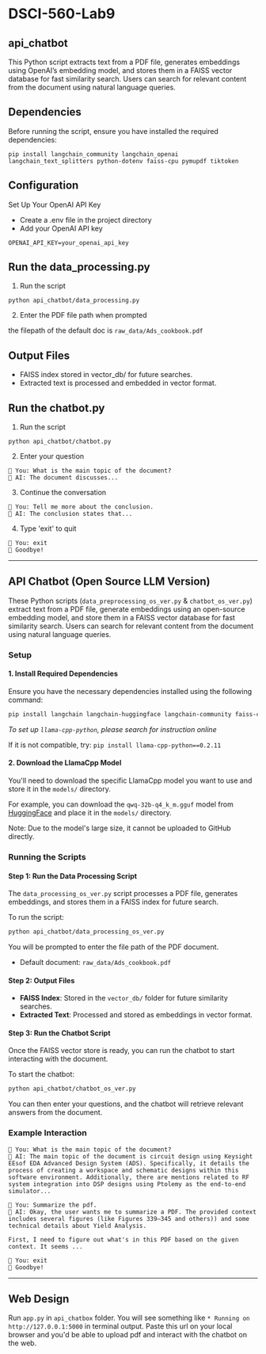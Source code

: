 # DSCI-560-Lab9

## api_chatbot

This Python script extracts text from a PDF file, generates embeddings using OpenAI’s embedding model, and stores them in a FAISS vector database for fast similarity search. Users can search for relevant content from the document using natural language queries.

## Dependencies

Before running the script, ensure you have installed the required dependencies:

```
pip install langchain_community langchain_openai langchain_text_splitters python-dotenv faiss-cpu pymupdf tiktoken 
```

## Configuration

Set Up Your OpenAI API Key
- Create a .env file in the project directory
- Add your OpenAI API key

```
OPENAI_API_KEY=your_openai_api_key
```

## Run the data_processing.py

1. Run the script
```
python api_chatbot/data_processing.py
```

2. Enter the PDF file path when prompted

the filepath of the default doc is `raw_data/Ads_cookbook.pdf`

## Output Files

- FAISS index stored in vector_db/ for future searches.
- Extracted text is processed and embedded in vector format.

## Run the chatbot.py

1. Run the script

```
python api_chatbot/chatbot.py
```

2. Enter your question

```
📝 You: What is the main topic of the document?
🤖 AI: The document discusses...
```

3. Continue the conversation

```
📝 You: Tell me more about the conclusion.
🤖 AI: The conclusion states that...
```
4. Type 'exit' to quit

```
📝 You: exit
👋 Goodbye!
```


---

## API Chatbot (Open Source LLM Version)

These Python scripts (`data_preprocessing_os_ver.py` & `chatbot_os_ver.py`) extract text from a PDF file, generate embeddings using an open-source embedding model, and store them in a FAISS vector database for fast similarity search. Users can search for relevant content from the document using natural language queries.
  
### Setup

#### 1. Install Required Dependencies

Ensure you have the necessary dependencies installed using the following command:

```bash
pip install langchain langchain-huggingface langchain-community faiss-cpu python-dotenv llama-cpp-python
```

*To set up `llama-cpp-python`, please search for instruction online*

If it is not compatible, try: 
`pip install llama-cpp-python==0.2.11`


#### 2. Download the LlamaCpp Model

You'll need to download the specific LlamaCpp model you want to use and store it in the `models/` directory. 

For example, you can download the `qwq-32b-q4_k_m.gguf` model from [HuggingFace](https://huggingface.co/Qwen/QwQ-32B-GGUF/tree/main) and place it in the `models/` directory. 

Note: Due to the model's large size, it cannot be uploaded to GitHub directly.

### Running the Scripts

#### Step 1: Run the Data Processing Script

The `data_processing_os_ver.py` script processes a PDF file, generates embeddings, and stores them in a FAISS index for future search.

To run the script:

```bash
python api_chatbot/data_processing_os_ver.py
```

You will be prompted to enter the file path of the PDF document.

- Default document: `raw_data/Ads_cookbook.pdf`

#### Step 2: Output Files

- **FAISS Index**: Stored in the `vector_db/` folder for future similarity searches.
- **Extracted Text**: Processed and stored as embeddings in vector format.

#### Step 3: Run the Chatbot Script

Once the FAISS vector store is ready, you can run the chatbot to start interacting with the document.

To start the chatbot:

```bash
python api_chatbot/chatbot_os_ver.py
```

You can then enter your questions, and the chatbot will retrieve relevant answers from the document.

### Example Interaction

```
📝 You: What is the main topic of the document?
🤖 AI: The main topic of the document is circuit design using Keysight EEsof EDA Advanced Design System (ADS). Specifically, it details the process of creating a workspace and schematic designs within this software environment. Additionally, there are mentions related to RF system integration into DSP designs using Ptolemy as the end-to-end simulator...
```

```
📝 You: Summarize the pdf.
🤖 AI: Okay, the user wants me to summarize a PDF. The provided context includes several figures (like Figures 339–345 and others)) and some technical details about Yield Analysis.

First, I need to figure out what's in this PDF based on the given context. It seems ...
```

```
📝 You: exit
👋 Goodbye!
```

---

## Web Design

Run `app.py` in `api_chatbox` folder. You will see something like `* Running on http://127.0.0.1:5000` in terminal output. Paste this url on your local browser and you'd be able to upload pdf and interact with the chatbot on the web.



